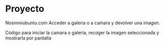 # Proyecto
Nosinmiubuntu.com 
Acceder a galeria o a camara y devolver una imagen.


Código para iniciar la camara o galeria, recoger la imagen seleccionada y mostrarla por pantalla
